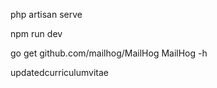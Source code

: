 <!-- Opstarten van het project: -->

<!-- Laravel opstarten: -->
php artisan serve

<!-- NPM opstarten (auto-refresh bij het oplossen van foutmeldingen): -->
npm run dev

<!-- MailHog opstarten: -->
go get github.com/mailhog/MailHog
MailHog -h

<!-- Database: -->
updatedcurriculumvitae